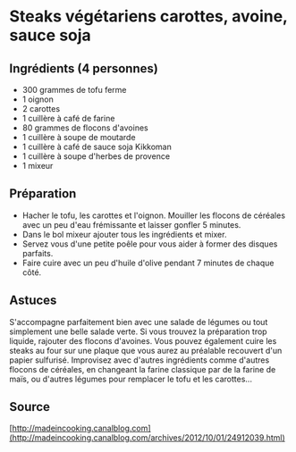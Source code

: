 # Steaks végétariens carottes, avoine, sauce soja

## Ingrédients (4 personnes)

- 300 grammes de tofu ferme
- 1 oignon
- 2 carottes
- 1 cuillère à café de farine
- 80 grammes de flocons d'avoines
- 1 cuillère à soupe de moutarde
- 1 cuillère à café de sauce soja Kikkoman
- 1 cuillère à soupe d'herbes de provence
- 1 mixeur

## Préparation

- Hacher le tofu, les carottes et l'oignon. Mouiller les flocons de céréales avec un peu d'eau frémissante et laisser gonfler 5 minutes.
- Dans le bol mixeur ajouter tous les ingrédients et mixer.
- Servez vous d'une petite poêle pour vous aider à former des disques parfaits.
- Faire cuire avec un peu d'huile d'olive pendant 7 minutes de chaque côté.

## Astuces

S'accompagne parfaitement bien avec une salade de légumes ou tout simplement une belle salade verte. Si vous trouvez la préparation trop liquide, rajouter des flocons d'avoines. Vous pouvez également cuire les steaks au four sur une plaque que vous aurez au préalable recouvert d'un papier sulfurisé. Improvisez avec d'autres ingrédients comme d'autres flocons de céréales, en changeant la farine classique par de la farine de maïs, ou d'autres légumes pour remplacer le tofu et les carottes...

## Source

[http://madeincooking.canalblog.com](http://madeincooking.canalblog.com/archives/2012/10/01/24912039.html)
